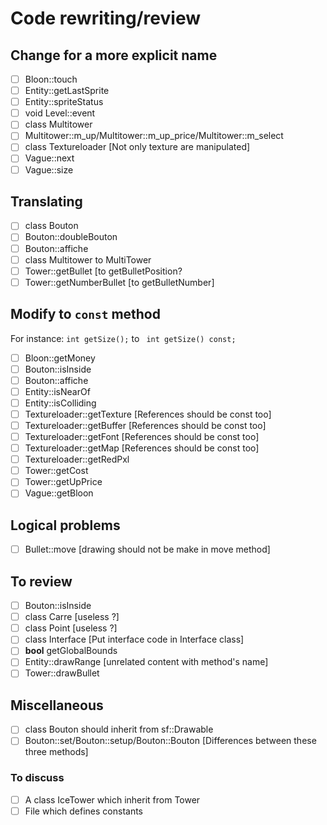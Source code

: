 # Code rewriting/review
## Change for a more explicit name
- [ ] Bloon::touch
- [ ] Entity::getLastSprite
- [ ] Entity::spriteStatus
- [ ] void Level::event
- [ ] class Multitower
- [ ] Multitower::m_up/Multitower::m_up_price/Multitower::m_select
- [ ] class Textureloader [Not only texture are manipulated]
- [ ] Vague::next
- [ ] Vague::size

## Translating
- [ ] class Bouton
- [ ] Bouton::doubleBouton
- [ ] Bouton::affiche
- [ ] class Multitower to MultiTower
- [ ] Tower::getBullet [to getBulletPosition?
- [ ] Tower::getNumberBullet [to getBulletNumber]

## Modify to ```const``` method
For instance: ```int getSize();``` to ``` int getSize() const;```
- [ ] Bloon::getMoney
- [ ] Bouton::isInside
- [ ] Bouton::affiche
- [ ] Entity::isNearOf
- [ ] Entity::isColliding
- [ ] Textureloader::getTexture [References should be const too]
- [ ] Textureloader::getBuffer [References should be const too]
- [ ] Textureloader::getFont [References should be const too]
- [ ] Textureloader::getMap [References should be const too]
- [ ] Textureloader::getRedPxl
- [ ] Tower::getCost
- [ ] Tower::getUpPrice
- [ ] Vague::getBloon

## Logical problems
- [ ] Bullet::move [drawing should not be make in move method]

## To review
- [ ] Bouton::isInside
- [ ] class Carre [useless ?]
- [ ] class Point [useless ?]
- [ ] class Interface [Put interface code in Interface class]
- [ ] **bool** getGlobalBounds
- [ ] Entity::drawRange [unrelated content with method's name]
- [ ] Tower::drawBullet

## Miscellaneous
- [ ] class Bouton should inherit from sf::Drawable
- [ ] Bouton::set/Bouton::setup/Bouton::Bouton [Differences between these three methods]

### To discuss
- [ ] A class IceTower which inherit from Tower
- [ ] File which defines constants
